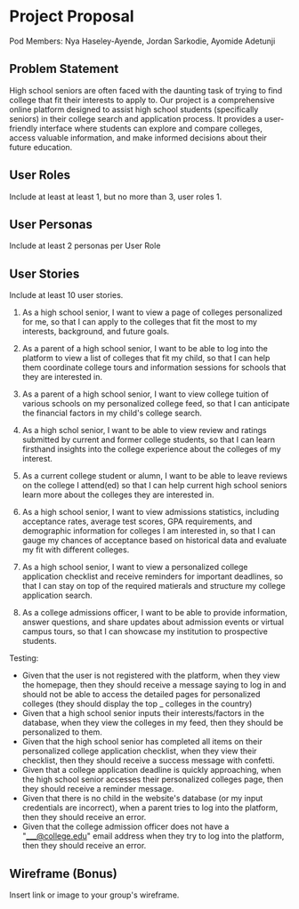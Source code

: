 # Project Proposal

Pod Members: Nya Haseley-Ayende, Jordan Sarkodie, Ayomide Adetunji

## Problem Statement

High school seniors are often faced with the daunting task of trying to find college that fit their interests to apply to. Our project is a comprehensive online platform designed to assist high school students (specifically seniors) in their college search and application process. It provides a user-friendly interface where students can explore and compare colleges, access valuable information, and make informed decisions about their future education.

## User Roles

Include at least at least 1, but no more than 3, user roles
1. 

## User Personas

Include at least 2 personas per User Role

## User Stories

Include at least 10 user stories.
1. As a high school senior, I want to view a page of colleges personalized for me, so that I can apply to the colleges that fit the most to my interests, background, and future goals.

2. As a parent of a high school senior, I want to be able to log into the platform to view a list of colleges that fit my child, so that I can help them coordinate college tours and information sessions for schools that they are interested in.

3. As a parent of a high school senior, I want to view college tuition of various schools on my personalized college feed, so that I can anticipate the financial factors in my child's college search.

4. As a high schol senior, I want to be able to view review and ratings submitted by current and former college students, so that I can learn firsthand insights into the college experience about the colleges of my interest.

5. As a current college student or alumn, I want to be able to leave reviews on the college I attend(ed) so that I can help current high school seniors learn more about the colleges they are interested in.

6. As a high school senior, I want to view admissions statistics, including acceptance rates, average test scores, GPA requirements, and demographic information for colleges I am interested in, so that I can gauge my chances of acceptance based on historical data and evaluate my fit with different colleges.

7. As a high school senior, I want to view a personalized college application checklist and receive reminders for important deadlines, so that I can stay on top of the required matierals and structure my college application search.

8. As a college admissions officer, I want to be able to provide information, answer questions, and share updates about admission events or virtual campus tours, so that I can showcase my institution to prospective students.



Testing:
- Given that the user is not registered with the platform, when they view the homepage, then they should receive a message saying to log in and should not be able to access the detailed pages for personalized colleges (they should display the top _ colleges in the country)
- Given that a high school senior inputs their interests/factors in the database, when they view the colleges in my feed, then they should be personalized to them.
- Given that the high school senior has completed all items on their personalized college application checklist, when they view their checklist, then they should receive a success message with confetti.
- Given that a college application deadline is quickly approaching, when the high school senior accesses their personalized colleges page, then they should receive a reminder message.
- Given that there is no child in the website's database (or my input credentials are incorrect), when a parent tries to log into the platform, then they should receive an error.
- Given that the college admission officer does not have a "___@college.edu" email address when they try to log into the platform, then they should receive an error.

## Wireframe (Bonus)

Insert link or image to your group's wireframe. 
